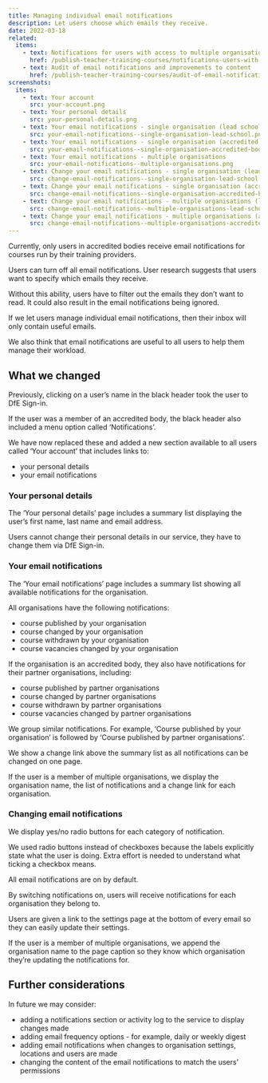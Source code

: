 ```yaml
---
title: Managing individual email notifications
description: Let users choose which emails they receive.
date: 2022-03-18
related:
  items:
    - text: Notifications for users with access to multiple organisations
      href: /publish-teacher-training-courses/notifications-users-with-multiple-organisation-access/
    - text: Audit of email notifications and improvements to content
      href: /publish-teacher-training-courses/audit-of-email-notifications-and-improvements-to-content/
screenshots:
  items:
    - text: Your account
      src: your-account.png
    - text: Your personal details
      src: your-personal-details.png
    - text: Your email notifications - single organisation (lead school)
      src: your-email-notifications--single-organisation-lead-school.png
    - text: Your email notifications - single organisation (accredited body)
      src: your-email-notifications--single-organisation-accredited-body.png
    - text: Your email notifications - multiple organisations
      src: your-email-notifications--multiple-organisations.png
    - text: Change your email notifications - single organisation (lead school)
      src: change-email-notifications--single-organisation-lead-school.png
    - text: Change your email notifications - single organisation (accredited body)
      src: change-email-notifications--single-organisation-accredited-body.png
    - text: Change your email notifications - multiple organisations (lead school)
      src: change-email-notifications--multiple-organisations-lead-school.png
    - text: Change your email notifications - multiple organisations (accredited body)
      src: change-email-notifications--multiple-organisations-accredited-body.png
---
```


Currently, only users in accredited bodies receive email notifications for courses run by their training providers.

Users can turn off all email notifications. User research suggests that users want to specify which emails they receive.

Without this ability, users have to filter out the emails they don’t want to read. It could also result in the email notifications being ignored.

If we let users manage individual email notifications, then their inbox will only contain useful emails.

We also think that email notifications are useful to all users to help them manage their workload.

## What we changed

Previously, clicking on a user’s name in the black header took the user to DfE Sign-in.

If the user was a member of an accredited body, the black header also included a menu option called ‘Notifications’.

We have now replaced these and added a new section available to all users called ‘Your account’ that includes links to:

- your personal details
- your email notifications

### Your personal details

The ‘Your personal details’ page includes a summary list displaying the user’s first name, last name and email address.

Users cannot change their personal details in our service, they have to change them via DfE Sign-in.

### Your email notifications

The ‘Your email notifications’ page includes a summary list showing all available notifications for the organisation.

All organisations have the following notifications:

- course published by your organisation
- course changed by your organisation
- course withdrawn by your organisation
- course vacancies changed by your organisation

If the organisation is an accredited body, they also have notifications for their partner organisations, including:

- course published by partner organisations
- course changed by partner organisations
- course withdrawn by partner organisations
- course vacancies changed by partner organisations

We group similar notifications. For example, ‘Course published by your organisation’ is followed by ‘Course published by partner organisations’.

We show a change link above the summary list as all notifications can be changed on one page.

If the user is a member of multiple organisations, we display the organisation name, the list of notifications and a change link for each organisation.

### Changing email notifications

We display yes/no radio buttons for each category of notification.

We used radio buttons instead of checkboxes because the labels explicitly state what the user is doing. Extra effort is needed to understand what ticking a checkbox means.

All email notifications are on by default.

By switching notifications on, users will receive notifications for each organisation they belong to.

Users are given a link to the settings page at the bottom of every email so they can easily update their settings.

If the user is a member of multiple organisations, we append the organisation name to the page caption so they know which organisation they’re updating the notifications for.

## Further considerations

In future we may consider:

- adding a notifications section or activity log to the service to display changes made
- adding email frequency options - for example, daily or weekly digest
- adding email notifications when changes to organisation settings, locations and users are made
- changing the content of the email notifications to match the users’ permissions
